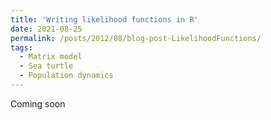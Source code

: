 ```yaml
---
title: 'Writing likelihood functions in R'
date: 2021-08-25
permalink: /posts/2012/08/blog-post-LikelihoodFunctions/
tags:
  - Matrix model
  - Sea turtle
  - Population dynamics
---
```


Coming soon